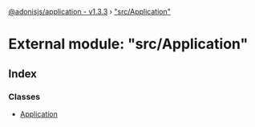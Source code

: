 [@adonisjs/application - v1.3.3](../README.md) › ["src/Application"](_src_application_.md)

# External module: "src/Application"

## Index

### Classes

* [Application](../classes/_src_application_.application.md)
